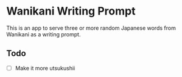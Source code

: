 # Wanikani Writing Prompt

This is an app to serve three or more random Japanese words from Wanikani as a writing prompt.

## Todo

- [ ] Make it more utsukushii